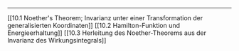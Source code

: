 ***

[[10.1 Noether's Theorem; Invarianz unter einer Transformation der generalisierten Koordinaten]]
[[10.2 Hamilton-Funktion und Energieerhaltung]]
[[10.3 Herleitung des Noether-Theorems aus der Invarianz des Wirkungsintegrals]]
